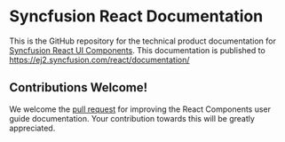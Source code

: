 # Syncfusion React Documentation

This is the GitHub repository for the technical product documentation for [Syncfusion React UI Components](https://ej2.syncfusion.com/home/react.html). This documentation is published to https://ej2.syncfusion.com/react/documentation/

## Contributions Welcome!

We welcome the [pull request](https://docs.github.com/en/github/managing-files-in-a-repository/editing-files-in-another-users-repository) for improving the React Components user guide documentation. Your contribution towards this will be greatly appreciated.
